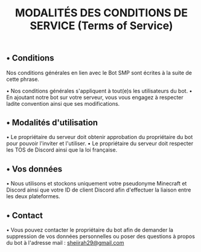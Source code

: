 <header>

# MODALITÉS DES CONDITIONS DE SERVICE (Terms of Service)

</header>

## • Conditions
Nos conditions générales en lien avec le Bot SMP sont écrites à la suite de cette phrase.

  • Nos conditions générales s'appliquent à tout(e)s les utilisateurs du bot.
  • En ajoutant notre bot sur votre serveur, vous vous engagez à respecter ladite convention ainsi que ses modifications.
  
## • Modalités d'utilisation

  • Le propriétaire du serveur doit obtenir approbation du propriétaire du bot pour pouvoir l'inviter et l'utiliser.
  • Le propriétaire du serveur doit respecter les TOS de Discord ainsi que la loi française.

## • Vos données

  • Nous utilisons et stockons uniquement votre pseudonyme Minecraft et Discord ainsi que votre ID de client Discord afin d'effectuer la liaison entre les deux plateformes.
	
## • Contact

  • Vous pouvez contacter le propriétaire du bot afin de demander la suppression de vos données personnelles ou poser des questions à propos du bot à l'adresse mail : sheiirah29@gmail.com

</footer>
